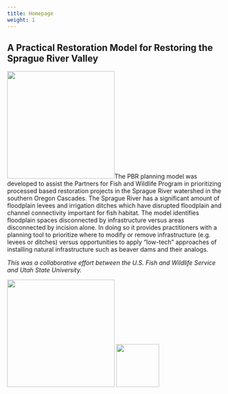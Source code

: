 ```yaml
---
title: Homepage
weight: 1
---
```


## A Practical Restoration Model for Restoring the Sprague River Valley

<img class="float-left" src="{{ site.baseurl }}/assets/images/PBR_LT_cc_250w.png" width="250">The PBR planning model was developed to assist the Partners for Fish and Wildlife Program in prioritizing processed based restoration projects in the Sprague River watershed in the southern Oregon Cascades. The Sprague River has a significant amount of floodplain levees and irrigation ditches which have disrupted floodplain and channel connectivity important for fish habitat. The model identifies floodplain spaces disconnected by infrastructure versus areas disconnected by incision alone. In doing so it provides practitioners with a planning tool to prioritize where to modify or remove infrastructure (e.g. levees or ditches) versus opportunities to apply “low-tech” approaches of installing natural infrastructure such as beaver dams and their analogs. 


*This was a collaborative effort between the U.S. Fish and Wildlife Service and Utah State University.*

<img src="{{ site.baseurl }}/assets/images/ETAL.png" width="250">
<img src="{{ site.baseurl }}/assets/images/US-FWS-logo.png" width="100">

